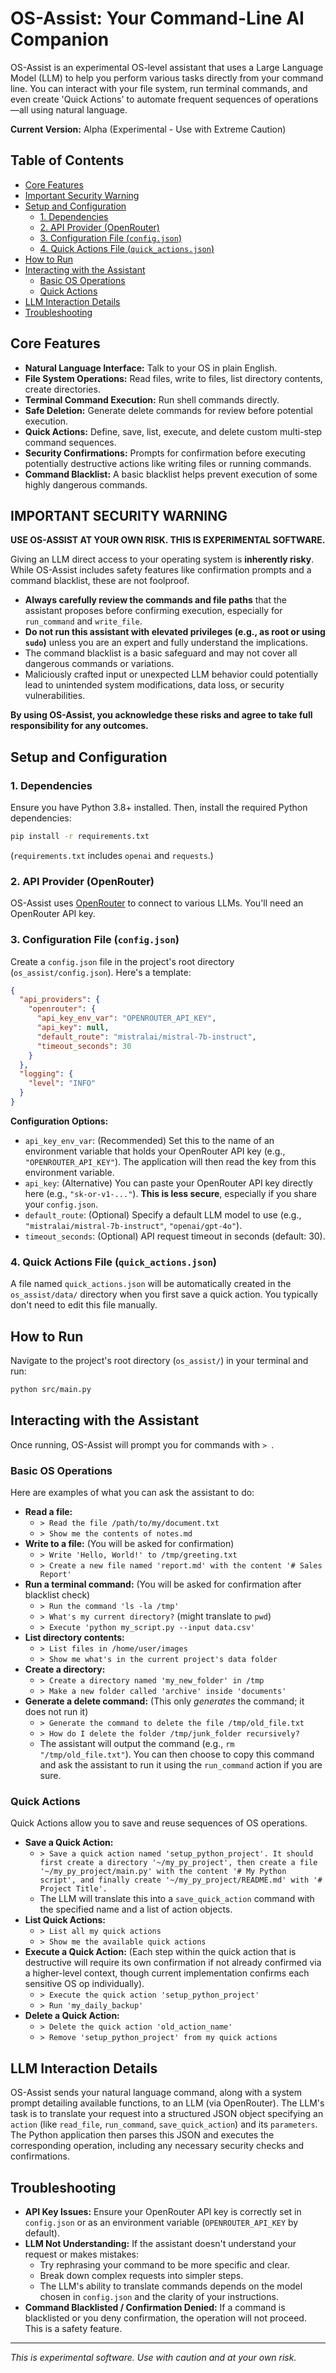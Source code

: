 # OS-Assist: Your Command-Line AI Companion

OS-Assist is an experimental OS-level assistant that uses a Large Language Model (LLM) to help you perform various tasks directly from your command line. You can interact with your file system, run terminal commands, and even create 'Quick Actions' to automate frequent sequences of operations—all using natural language.

**Current Version:** Alpha (Experimental - Use with Extreme Caution)

## Table of Contents

- [Core Features](#core-features)
- [Important Security Warning](#important-security-warning)
- [Setup and Configuration](#setup-and-configuration)
  - [1. Dependencies](#1-dependencies)
  - [2. API Provider (OpenRouter)](#2-api-provider-openrouter)
  - [3. Configuration File (`config.json`)](#3-configuration-file-configjson)
  - [4. Quick Actions File (`quick_actions.json`)](#4-quick-actions-file-quick_actionsjson)
- [How to Run](#how-to-run)
- [Interacting with the Assistant](#interacting-with-the-assistant)
  - [Basic OS Operations](#basic-os-operations)
  - [Quick Actions](#quick-actions)
- [LLM Interaction Details](#llm-interaction-details)
- [Troubleshooting](#troubleshooting)

## Core Features

*   **Natural Language Interface:** Talk to your OS in plain English.
*   **File System Operations:** Read files, write to files, list directory contents, create directories.
*   **Terminal Command Execution:** Run shell commands directly.
*   **Safe Deletion:** Generate delete commands for review before potential execution.
*   **Quick Actions:** Define, save, list, execute, and delete custom multi-step command sequences.
*   **Security Confirmations:** Prompts for confirmation before executing potentially destructive actions like writing files or running commands.
*   **Command Blacklist:** A basic blacklist helps prevent execution of some highly dangerous commands.

## IMPORTANT SECURITY WARNING

**USE OS-ASSIST AT YOUR OWN RISK. THIS IS EXPERIMENTAL SOFTWARE.**

Giving an LLM direct access to your operating system is **inherently risky**. While OS-Assist includes safety features like confirmation prompts and a command blacklist, these are not foolproof.

*   **Always carefully review the commands and file paths** that the assistant proposes before confirming execution, especially for `run_command` and `write_file`.
*   **Do not run this assistant with elevated privileges (e.g., as root or using `sudo`)** unless you are an expert and fully understand the implications.
*   The command blacklist is a basic safeguard and may not cover all dangerous commands or variations.
*   Maliciously crafted input or unexpected LLM behavior could potentially lead to unintended system modifications, data loss, or security vulnerabilities.

**By using OS-Assist, you acknowledge these risks and agree to take full responsibility for any outcomes.**

## Setup and Configuration

### 1. Dependencies

Ensure you have Python 3.8+ installed. Then, install the required Python dependencies:

```bash
pip install -r requirements.txt
```

(`requirements.txt` includes `openai` and `requests`.)

### 2. API Provider (OpenRouter)

OS-Assist uses [OpenRouter](https://openrouter.ai/) to connect to various LLMs. You'll need an OpenRouter API key.

### 3. Configuration File (`config.json`)

Create a `config.json` file in the project's root directory (`os_assist/config.json`). Here's a template:

```json
{
  "api_providers": {
    "openrouter": {
      "api_key_env_var": "OPENROUTER_API_KEY",
      "api_key": null,
      "default_route": "mistralai/mistral-7b-instruct",
      "timeout_seconds": 30
    }
  },
  "logging": {
    "level": "INFO"
  }
}
```

**Configuration Options:**

*   `api_key_env_var`: (Recommended) Set this to the name of an environment variable that holds your OpenRouter API key (e.g., `"OPENROUTER_API_KEY"`). The application will then read the key from this environment variable.
*   `api_key`: (Alternative) You can paste your OpenRouter API key directly here (e.g., `"sk-or-v1-..."`). **This is less secure**, especially if you share your `config.json`.
*   `default_route`: (Optional) Specify a default LLM model to use (e.g., `"mistralai/mistral-7b-instruct"`, `"openai/gpt-4o"`).
*   `timeout_seconds`: (Optional) API request timeout in seconds (default: 30).

### 4. Quick Actions File (`quick_actions.json`)

A file named `quick_actions.json` will be automatically created in the `os_assist/data/` directory when you first save a quick action. You typically don't need to edit this file manually.

## How to Run

Navigate to the project's root directory (`os_assist/`) in your terminal and run:

```bash
python src/main.py
```

## Interacting with the Assistant

Once running, OS-Assist will prompt you for commands with `> `.

### Basic OS Operations

Here are examples of what you can ask the assistant to do:

*   **Read a file:**
    *   `> Read the file /path/to/my/document.txt`
    *   `> Show me the contents of notes.md`
*   **Write to a file:** (You will be asked for confirmation)
    *   `> Write 'Hello, World!' to /tmp/greeting.txt`
    *   `> Create a new file named 'report.md' with the content '# Sales Report'`
*   **Run a terminal command:** (You will be asked for confirmation after blacklist check)
    *   `> Run the command 'ls -la /tmp'`
    *   `> What's my current directory?` (might translate to `pwd`)
    *   `> Execute 'python my_script.py --input data.csv'`
*   **List directory contents:**
    *   `> List files in /home/user/images`
    *   `> Show me what's in the current project's data folder`
*   **Create a directory:**
    *   `> Create a directory named 'my_new_folder' in /tmp`
    *   `> Make a new folder called 'archive' inside 'documents'`
*   **Generate a delete command:** (This only *generates* the command; it does not run it)
    *   `> Generate the command to delete the file /tmp/old_file.txt`
    *   `> How do I delete the folder /tmp/junk_folder recursively?`
    *   The assistant will output the command (e.g., `rm "/tmp/old_file.txt"`). You can then choose to copy this command and ask the assistant to run it using the `run_command` action if you are sure.

### Quick Actions

Quick Actions allow you to save and reuse sequences of OS operations.

*   **Save a Quick Action:**
    *   `> Save a quick action named 'setup_python_project'. It should first create a directory '~/my_py_project', then create a file '~/my_py_project/main.py' with the content '# My Python script', and finally create '~/my_py_project/README.md' with '# Project Title'.`
    *   The LLM will translate this into a `save_quick_action` command with the specified name and a list of action objects.
*   **List Quick Actions:**
    *   `> List all my quick actions`
    *   `> Show me the available quick actions`
*   **Execute a Quick Action:** (Each step within the quick action that is destructive will require its own confirmation if not already confirmed via a higher-level context, though current implementation confirms each sensitive OS op individually).
    *   `> Execute the quick action 'setup_python_project'`
    *   `> Run 'my_daily_backup'`
*   **Delete a Quick Action:**
    *   `> Delete the quick action 'old_action_name'`
    *   `> Remove 'setup_python_project' from my quick actions`

## LLM Interaction Details

OS-Assist sends your natural language command, along with a system prompt detailing available functions, to an LLM (via OpenRouter). The LLM's task is to translate your request into a structured JSON object specifying an `action` (like `read_file`, `run_command`, `save_quick_action`) and its `parameters`. The Python application then parses this JSON and executes the corresponding operation, including any necessary security checks and confirmations.

## Troubleshooting

*   **API Key Issues:** Ensure your OpenRouter API key is correctly set in `config.json` or as an environment variable (`OPENROUTER_API_KEY` by default).
*   **LLM Not Understanding:** If the assistant doesn't understand your request or makes mistakes:
    *   Try rephrasing your command to be more specific and clear.
    *   Break down complex requests into simpler steps.
    *   The LLM's ability to translate commands depends on the model chosen in `config.json` and the clarity of your instructions.
*   **Command Blacklisted / Confirmation Denied:** If a command is blacklisted or you deny confirmation, the operation will not proceed. This is a safety feature.

---
*This is experimental software. Use with caution and at your own risk.*
